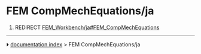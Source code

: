 # FEM CompMechEquations/ja
1.  REDIRECT [FEM_Workbench/ja#FEM_CompMechEquations](FEM_Workbench/ja#FEM_CompMechEquations.md)



---
⏵ [documentation index](../README.md) > FEM CompMechEquations/ja
